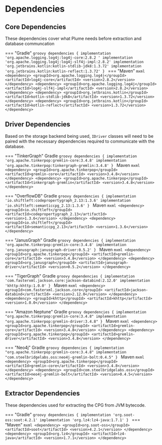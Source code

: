 # Dependencies

## Core Dependencies

These dependencies cover what Plume needs before extraction and database communcation

=== "Gradle"
    ```groovy
    dependencies {
        implementation 'org.apache.logging.log4j:log4j-core:2.8.2 '
        implementation 'org.apache.logging.log4j:log4j-slf4j-impl:2.8.2'
        implementation 'org.jetbrains.kotlin:kotlin-stdlib-jdk8:1.3.72'
        implementation 'org.jetbrains.kotlin:kotlin-reflect:1.3.72'
    }
    ```
=== "Maven"
    ```mxml
    <dependency>
        <groupId>org.apache.logging.log4j</groupId>
        <artifactId>log4j-core</artifactId>
        <version>2.8.2</version>
    </dependency>
    <dependency>
        <groupId>org.apache.logging.log4j</groupId>
        <artifactId>log4j-slf4j-impl</artifactId>
        <version>2.8.2</version>
    </dependency>
    <dependency>
        <groupId>org.jetbrains.kotlin</groupId>
        <artifactId>kotlin-stdlib-jdk8</artifactId>
        <version>1.3.72</version>
    </dependency>
    <dependency>
        <groupId>org.jetbrains.kotlin</groupId>
        <artifactId>kotlin-reflect</artifactId>
        <version>1.3.72</version>
    </dependency>
    ```

## Driver Dependencies

Based on the storage backend being used, `IDriver` classes will need to be paired with 
the necessary dependencies required to communicate with the database.

=== "TinkerGraph"
    Gradle
    ```groovy
    dependencies {
        implementation 'org.apache.tinkerpop:gremlin-core:3.4.8'
        implementation 'org.apache.tinkerpop:tinkergraph-gremlin:3.4.8'
    }
    ```
    Maven
    ```mxml
    <dependency>
        <groupId>org.apache.tinkerpop</groupId>
        <artifactId>gremlin-core</artifactId>
        <version>3.4.8</version>
    </dependency>
    <dependency>
        <groupId>org.apache.tinkerpop</groupId>
        <artifactId>tinkergraph-gremlin</artifactId>
        <version>3.4.8</version>
    </dependency>
    ```

=== "OverflowDB"
    Gradle
    ```groovy
    dependencies {
        implementation 'io.shiftleft:codepropertygraph_2.13:1.3.6'
        implementation 'io.shiftleft:semanticcpg_2.13:1.3.6'
    }
    ```
    Maven
    ```mxml
    <dependency>
        <groupId>io.shiftleft</groupId>
        <artifactId>codepropertygraph_2.13</artifactId>
        <version>1.3.6</version>
    </dependency>
    <dependency>
        <groupId>io.shiftleft</groupId>
        <artifactId>semanticcpg_2.13</artifactId>
        <version>1.3.6</version>
    </dependency>
    ```

=== "JanusGraph"
    Gradle
    ```groovy
    dependencies {
        implementation 'org.apache.tinkerpop:gremlin-core:3.4.8'
        implementation 'org.janusgraph:janusgraph-driver:0.5.2'
    }
    ```
    Maven
    ```mxml
    <dependency>
        <groupId>org.apache.tinkerpop</groupId>
        <artifactId>gremlin-core</artifactId>
        <version>3.4.8</version>
    </dependency>
    <dependency>
        <groupId>org.janusgraph</groupId>
        <artifactId>janusgraph-driver</artifactId>
        <version>0.5.2</version>
    </dependency>
    ```

=== "TigerGraph"
    Gradle
    ```groovy
    dependencies {
        implementation 'com.fasterxml.jackson.core:jackson-databind:2.12.0'
        implementation 'khttp:khttp:1.0.0'
    }
    ```
    Maven
    ```mxml
    <dependency>
        <groupId>com.fasterxml.jackson.core</groupId>
        <artifactId>jackson-databind</artifactId>
        <version>2.12.0</version>
    </dependency>
    <dependency>
        <groupId>khttp</groupId>
        <artifactId>khttp</artifactId>
        <version>1.0.0</version>
    </dependency>
    ```

=== "Amazon Neptune"
    Gradle
    ```groovy
    dependencies {
        implementation "org.apache.tinkerpop:gremlin-core:3.4.8"
        implementation "org.apache.tinkerpop:gremlin-driver:3.4.8"
    }
    ```
    Maven
    ```mxml
    <dependency>
        <groupId>org.apache.tinkerpop</groupId>
        <artifactId>gremlin-core</artifactId>
        <version>3.4.8</version>
    </dependency>
    <dependency>
        <groupId>org.apache.tinkerpop</groupId>
        <artifactId>gremlin-driver</artifactId>
        <version>3.4.8</version>
    </dependency>
    ```

=== "Neo4j"
    Gradle
    ```groovy
    dependencies {
        implementation "org.apache.tinkerpop:gremlin-core:3.4.8"
        implementation "com.steelbridgelabs.oss:neo4j-gremlin-bolt:0.4.5"
    }
    ```
    Maven
    ```mxml
    <dependency>
        <groupId>org.apache.tinkerpop</groupId>
        <artifactId>gremlin-core</artifactId>
        <version>3.4.8</version>
    </dependency>
    <dependency>
        <groupId>com.steelbridgelabs.oss</groupId>
        <artifactId>neo4j-gremlin-bolt</artifactId>
        <version>0.4.5</version>
    </dependency>
    ```

## Extractor Dependencies

These dependencies used for extracting the CPG from JVM bytecode.

=== "Gradle"
    ```groovy
    dependencies {
        implementation 'org.soot-oss:soot:4.2.1'
        implementation 'org.lz4:lz4-java:1.7.1'
    }
    ```
=== "Maven"
    ```mxml
    <dependency>
        <groupId>org.soot-oss</groupId>
        <artifactId>soot</artifactId>
        <version>4.2.1</version>
    </dependency>
    <dependency>
        <groupId>org.lz4</groupId>
        <artifactId>lz4-java</artifactId>
        <version>1.7.1</version>
    </dependency>
    ```